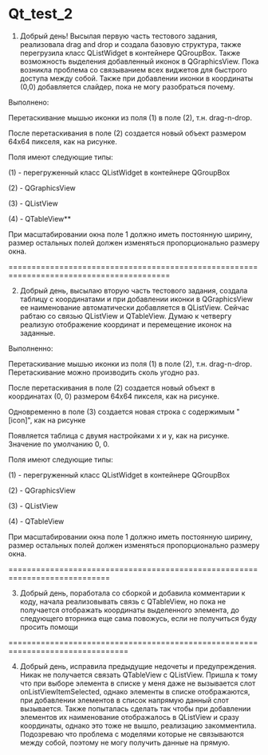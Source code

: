 # Qt_test_2
1. Добрый день! Высылая первую часть тестового задания, реализовала drag and drop и создала базовую структура, также перегрузила класс QListWidget в контейнере QGroupBox. Также возможность выделения добавленный иконок в QGraphicsView. Пока возникла проблема со связыванием всех виджетов для быстрого доступа между собой. Также при добавлении иконки в координаты (0,0) добавляется слайдер, пока не могу разобраться почему.

Выполнено:

Перетаскивание мышью иконки из поля (1) в поле (2), т.н. drag-n-drop.

После перетаскивания в поле (2) создается новый объект размером 64x64 пикселя, как на рисунке.

Поля имеют следующие типы:

(1) - перегруженный класс QListWidget в контейнере QGroupBox

(2) - QGraphicsView

(3) - QListView

(4) - QTableView**

При масштабировании окна поле 1 должно иметь постоянную ширину, размер остальных полей должен изменяться пропорционально размеру окна.

=========================================================================================

2. Добрый день, высылаю вторую часть тестового задания, создала таблицу с координатами и при добавлении иконки в QGraphicsView ее наименование автоматически добавляется в QListView. Сейчас рабтаю со связью QListView и QTableView. Думаю к четвергу реализую отображение координат и перемещение иконок на заданные.

Выполненно:

Перетаскивание мышью иконки из поля (1) в поле (2), т.н. drag-n-drop. Перетаскивание можно производить сколь угодно раз.

После перетаскивания в поле (2) создается новый объект в координатах (0, 0) размером 64x64 пикселя, как на рисунке.

Одновременно в поле (3) создается новая строка с содержимым "[icon]", как на рисунке

Появляется таблица с двумя настройками x и y, как на рисунке. Значение по умолчанию 0, 0.

Поля имеют следующие типы:

(1) - перегруженный класс QListWidget в контейнере QGroupBox

(2) - QGraphicsView

(3) - QListView

(4) - QTableView

При масштабировании окна поле 1 должно иметь постоянную ширину, размер остальных полей должен изменяться пропорционально размеру окна.

============================================================================

3. Добрый день, поработала со сборкой и добавила комментарии к коду, начала реализовывать связь с QTableView, но пока не получается отображать координаты выделенного элемента, до следующего вторника еще сама повожусь, если не получиться буду просить помощи

================================================================================

4. Добрый день, исправила предыдущие недочеты и предупреждения. Никак не получается связать QTableView с QListView. Пришла к тому что при выборе элемента в списке у меня даже не вызывается слот onListViewItemSelected, однако элементы в списке отображаются, при добавлении элементов в список напрямую данный слот вызывается. Также попыталась сделать так чтобы при добавлении элементов их наименование отображалось в QListView и сразу координаты, однако это тоже не вышло, реализацию закомментила. Подозреваю что проблема с моделями которые не связываются между собой, поэтому не могу получить данные на прямую.
